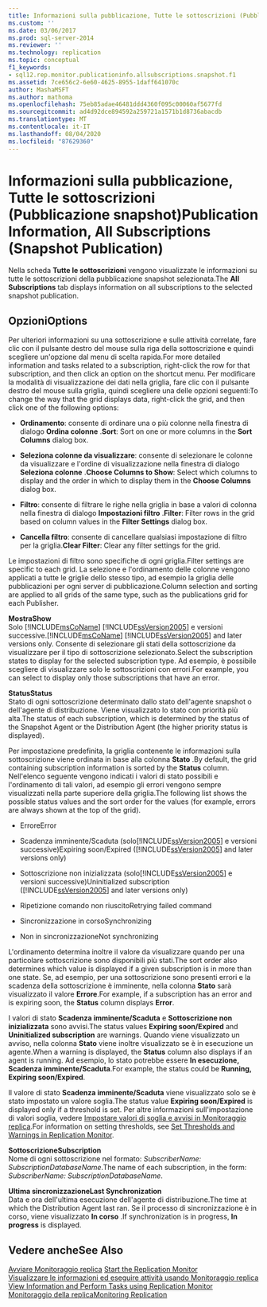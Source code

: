 ```yaml
---
title: Informazioni sulla pubblicazione, Tutte le sottoscrizioni (Pubblicazione snapshot) | Microsoft Docs
ms.custom: ''
ms.date: 03/06/2017
ms.prod: sql-server-2014
ms.reviewer: ''
ms.technology: replication
ms.topic: conceptual
f1_keywords:
- sql12.rep.monitor.publicationinfo.allsubscriptions.snapshot.f1
ms.assetid: 7ce656c2-6e60-4625-8955-1daff641070c
author: MashaMSFT
ms.author: mathoma
ms.openlocfilehash: 75eb85adae46481ddd4360f095c00060af5677fd
ms.sourcegitcommit: ad4d92dce894592a259721a1571b1d8736abacdb
ms.translationtype: MT
ms.contentlocale: it-IT
ms.lasthandoff: 08/04/2020
ms.locfileid: "87629360"
---
```

# <a name="publication-information-all-subscriptions-snapshot-publication"></a><span data-ttu-id="f7c74-102">Informazioni sulla pubblicazione, Tutte le sottoscrizioni (Pubblicazione snapshot)</span><span class="sxs-lookup"><span data-stu-id="f7c74-102">Publication Information, All Subscriptions (Snapshot Publication)</span></span>
  <span data-ttu-id="f7c74-103">Nella scheda **Tutte le sottoscrizioni** vengono visualizzate le informazioni su tutte le sottoscrizioni della pubblicazione snapshot selezionata.</span><span class="sxs-lookup"><span data-stu-id="f7c74-103">The **All Subscriptions** tab displays information on all subscriptions to the selected snapshot publication.</span></span>  
  
## <a name="options"></a><span data-ttu-id="f7c74-104">Opzioni</span><span class="sxs-lookup"><span data-stu-id="f7c74-104">Options</span></span>  
 <span data-ttu-id="f7c74-105">Per ulteriori informazioni su una sottoscrizione e sulle attività correlate, fare clic con il pulsante destro del mouse sulla riga della sottoscrizione e quindi scegliere un'opzione dal menu di scelta rapida.</span><span class="sxs-lookup"><span data-stu-id="f7c74-105">For more detailed information and tasks related to a subscription, right-click the row for that subscription, and then click an option on the shortcut menu.</span></span> <span data-ttu-id="f7c74-106">Per modificare la modalità di visualizzazione dei dati nella griglia, fare clic con il pulsante destro del mouse sulla griglia, quindi scegliere una delle opzioni seguenti:</span><span class="sxs-lookup"><span data-stu-id="f7c74-106">To change the way that the grid displays data, right-click the grid, and then click one of the following options:</span></span>  
  
-   <span data-ttu-id="f7c74-107">**Ordinamento**: consente di ordinare una o più colonne nella finestra di dialogo **Ordina colonne** .</span><span class="sxs-lookup"><span data-stu-id="f7c74-107">**Sort**: Sort on one or more columns in the **Sort Columns** dialog box.</span></span>  
  
-   <span data-ttu-id="f7c74-108">**Seleziona colonne da visualizzare**: consente di selezionare le colonne da visualizzare e l'ordine di visualizzazione nella finestra di dialogo **Seleziona colonne** .</span><span class="sxs-lookup"><span data-stu-id="f7c74-108">**Choose Columns to Show**: Select which columns to display and the order in which to display them in the **Choose Columns** dialog box.</span></span>  
  
-   <span data-ttu-id="f7c74-109">**Filtro**: consente di filtrare le righe nella griglia in base a valori di colonna nella finestra di dialogo **Impostazioni filtro** .</span><span class="sxs-lookup"><span data-stu-id="f7c74-109">**Filter**: Filter rows in the grid based on column values in the **Filter Settings** dialog box.</span></span>  
  
-   <span data-ttu-id="f7c74-110">**Cancella filtro**: consente di cancellare qualsiasi impostazione di filtro per la griglia.</span><span class="sxs-lookup"><span data-stu-id="f7c74-110">**Clear Filter**: Clear any filter settings for the grid.</span></span>  
  
 <span data-ttu-id="f7c74-111">Le impostazioni di filtro sono specifiche di ogni griglia.</span><span class="sxs-lookup"><span data-stu-id="f7c74-111">Filter settings are specific to each grid.</span></span> <span data-ttu-id="f7c74-112">La selezione e l'ordinamento delle colonne vengono applicati a tutte le griglie dello stesso tipo, ad esempio la griglia delle pubblicazioni per ogni server di pubblicazione.</span><span class="sxs-lookup"><span data-stu-id="f7c74-112">Column selection and sorting are applied to all grids of the same type, such as the publications grid for each Publisher.</span></span>  
  
 <span data-ttu-id="f7c74-113">**Mostra**</span><span class="sxs-lookup"><span data-stu-id="f7c74-113">**Show**</span></span>  
 <span data-ttu-id="f7c74-114">Solo [!INCLUDE[msCoName](../../includes/msconame-md.md)] [!INCLUDE[ssVersion2005](../../includes/ssversion2005-md.md)] e versioni successive.</span><span class="sxs-lookup"><span data-stu-id="f7c74-114">[!INCLUDE[msCoName](../../includes/msconame-md.md)] [!INCLUDE[ssVersion2005](../../includes/ssversion2005-md.md)] and later versions only.</span></span> <span data-ttu-id="f7c74-115">Consente di selezionare gli stati della sottoscrizione da visualizzare per il tipo di sottoscrizione selezionato.</span><span class="sxs-lookup"><span data-stu-id="f7c74-115">Select the subscription states to display for the selected subscription type.</span></span> <span data-ttu-id="f7c74-116">Ad esempio, è possibile scegliere di visualizzare solo le sottoscrizioni con errori.</span><span class="sxs-lookup"><span data-stu-id="f7c74-116">For example, you can select to display only those subscriptions that have an error.</span></span>  
  
 <span data-ttu-id="f7c74-117">**Status**</span><span class="sxs-lookup"><span data-stu-id="f7c74-117">**Status**</span></span>  
 <span data-ttu-id="f7c74-118">Stato di ogni sottoscrizione determinato dallo stato dell'agente snapshot o dell'agente di distribuzione. Viene visualizzato lo stato con priorità più alta.</span><span class="sxs-lookup"><span data-stu-id="f7c74-118">The status of each subscription, which is determined by the status of the Snapshot Agent or the Distribution Agent (the higher priority status is displayed).</span></span>  
  
 <span data-ttu-id="f7c74-119">Per impostazione predefinita, la griglia contenente le informazioni sulla sottoscrizione viene ordinata in base alla colonna **Stato** .</span><span class="sxs-lookup"><span data-stu-id="f7c74-119">By default, the grid containing subscription information is sorted by the **Status** column.</span></span> <span data-ttu-id="f7c74-120">Nell'elenco seguente vengono indicati i valori di stato possibili e l'ordinamento di tali valori, ad esempio gli errori vengono sempre visualizzati nella parte superiore della griglia.</span><span class="sxs-lookup"><span data-stu-id="f7c74-120">The following list shows the possible status values and the sort order for the values (for example, errors are always shown at the top of the grid).</span></span>  
  
-   <span data-ttu-id="f7c74-121">Errore</span><span class="sxs-lookup"><span data-stu-id="f7c74-121">Error</span></span>  
  
-   <span data-ttu-id="f7c74-122">Scadenza imminente/Scaduta (solo[!INCLUDE[ssVersion2005](../../includes/ssversion2005-md.md)] e versioni successive)</span><span class="sxs-lookup"><span data-stu-id="f7c74-122">Expiring soon/Expired ([!INCLUDE[ssVersion2005](../../includes/ssversion2005-md.md)] and later versions only)</span></span>  
  
-   <span data-ttu-id="f7c74-123">Sottoscrizione non inizializzata (solo[!INCLUDE[ssVersion2005](../../includes/ssversion2005-md.md)] e versioni successive)</span><span class="sxs-lookup"><span data-stu-id="f7c74-123">Uninitialized subscription ([!INCLUDE[ssVersion2005](../../includes/ssversion2005-md.md)] and later versions only)</span></span>  
  
-   <span data-ttu-id="f7c74-124">Ripetizione comando non riuscito</span><span class="sxs-lookup"><span data-stu-id="f7c74-124">Retrying failed command</span></span>  
  
-   <span data-ttu-id="f7c74-125">Sincronizzazione in corso</span><span class="sxs-lookup"><span data-stu-id="f7c74-125">Synchronizing</span></span>  
  
-   <span data-ttu-id="f7c74-126">Non in sincronizzazione</span><span class="sxs-lookup"><span data-stu-id="f7c74-126">Not synchronizing</span></span>  
  
 <span data-ttu-id="f7c74-127">L'ordinamento determina inoltre il valore da visualizzare quando per una particolare sottoscrizione sono disponibili più stati.</span><span class="sxs-lookup"><span data-stu-id="f7c74-127">The sort order also determines which value is displayed if a given subscription is in more than one state.</span></span> <span data-ttu-id="f7c74-128">Se, ad esempio, per una sottoscrizione sono presenti errori e la scadenza della sottoscrizione è imminente, nella colonna **Stato** sarà visualizzato il valore **Errore**.</span><span class="sxs-lookup"><span data-stu-id="f7c74-128">For example, if a subscription has an error and is expiring soon, the **Status** column displays **Error**.</span></span>  
  
 <span data-ttu-id="f7c74-129">I valori di stato **Scadenza imminente/Scaduta** e **Sottoscrizione non inizializzata** sono avvisi.</span><span class="sxs-lookup"><span data-stu-id="f7c74-129">The status values **Expiring soon/Expired** and **Uninitialized subscription** are warnings.</span></span> <span data-ttu-id="f7c74-130">Quando viene visualizzato un avviso, nella colonna **Stato** viene inoltre visualizzato se è in esecuzione un agente.</span><span class="sxs-lookup"><span data-stu-id="f7c74-130">When a warning is displayed, the **Status** column also displays if an agent is running.</span></span> <span data-ttu-id="f7c74-131">Ad esempio, lo stato potrebbe essere **In esecuzione, Scadenza imminente/Scaduta**.</span><span class="sxs-lookup"><span data-stu-id="f7c74-131">For example, the status could be **Running, Expiring soon/Expired**.</span></span>  
  
 <span data-ttu-id="f7c74-132">Il valore di stato **Scadenza imminente/Scaduta** viene visualizzato solo se è stato impostato un valore soglia.</span><span class="sxs-lookup"><span data-stu-id="f7c74-132">The status value **Expiring soon/Expired** is displayed only if a threshold is set.</span></span> <span data-ttu-id="f7c74-133">Per altre informazioni sull'impostazione di valori soglia, vedere [Impostare valori di soglia e avvisi in Monitoraggio replica](monitor/set-thresholds-and-warnings-in-replication-monitor.md).</span><span class="sxs-lookup"><span data-stu-id="f7c74-133">For information on setting thresholds, see [Set Thresholds and Warnings in Replication Monitor](monitor/set-thresholds-and-warnings-in-replication-monitor.md).</span></span>  
  
 <span data-ttu-id="f7c74-134">**Sottoscrizione**</span><span class="sxs-lookup"><span data-stu-id="f7c74-134">**Subscription**</span></span>  
 <span data-ttu-id="f7c74-135">Nome di ogni sottoscrizione nel formato: *SubscriberName: SubscriptionDatabaseName*.</span><span class="sxs-lookup"><span data-stu-id="f7c74-135">The name of each subscription, in the form: *SubscriberName: SubscriptionDatabaseName*.</span></span>  
  
 <span data-ttu-id="f7c74-136">**Ultima sincronizzazione**</span><span class="sxs-lookup"><span data-stu-id="f7c74-136">**Last Synchronization**</span></span>  
 <span data-ttu-id="f7c74-137">Data e ora dell'ultima esecuzione dell'agente di distribuzione.</span><span class="sxs-lookup"><span data-stu-id="f7c74-137">The time at which the Distribution Agent last ran.</span></span> <span data-ttu-id="f7c74-138">Se il processo di sincronizzazione è in corso, viene visualizzato **In corso** .</span><span class="sxs-lookup"><span data-stu-id="f7c74-138">If synchronization is in progress, **In progress** is displayed.</span></span>  
  
## <a name="see-also"></a><span data-ttu-id="f7c74-139">Vedere anche</span><span class="sxs-lookup"><span data-stu-id="f7c74-139">See Also</span></span>  
 <span data-ttu-id="f7c74-140">[Avviare Monitoraggio replica](monitor/start-the-replication-monitor.md) </span><span class="sxs-lookup"><span data-stu-id="f7c74-140">[Start the Replication Monitor](monitor/start-the-replication-monitor.md) </span></span>  
 <span data-ttu-id="f7c74-141">[Visualizzare le informazioni ed eseguire attività usando Monitoraggio replica](monitor/view-information-and-perform-tasks-replication-monitor.md) </span><span class="sxs-lookup"><span data-stu-id="f7c74-141">[View Information and Perform Tasks using Replication Monitor](monitor/view-information-and-perform-tasks-replication-monitor.md) </span></span>  
 [<span data-ttu-id="f7c74-142">Monitoraggio della replica</span><span class="sxs-lookup"><span data-stu-id="f7c74-142">Monitoring Replication</span></span>](monitoring-replication.md)  
  
  
